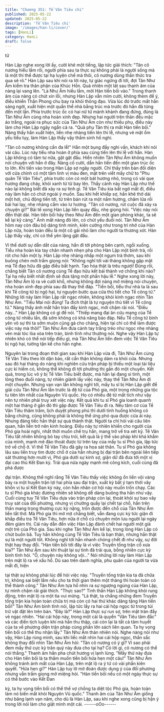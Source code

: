 ```yaml
---
title: "Chương 351: Tề Vân Tiêu chi"
published: 2025-05-22
updated: 2025-05-22
description: 'Tề Vân Tiêu chi'
image: '/images/han-li/cover/'
tags: [HanLi]
category: HanLi
draft: false
---
```


tử

Hàn Lập nghe xong lời ấy, cười khẽ một tiếng, lập tức giải thích:
"Tân cô nương hiểu lầm rồi, người phía sau ta thực sự không phải
là người sống mà là một thi thể được tại hạ luyện chế mà thôi, cô
nương dùng thần thức tra qua sẽ rõ."
Hàn Lập sau khi nói ra lời này, tự giác ngừng đi tới, đợi Tân Như
Âm kiểm tra thân phận của Khúc Hồn.
Quả nhiên một lát sau thanh âm của nàng lại vang lên.
"Là Như Âm hiểu lầm, mời Hàn tiền bối vào."
Trong thanh âm của nàng có chút xin lỗi, nhưng Hàn Lập vẫn mỉm
cười, không thèm để ý, điều khiển Thần Phong chu bay ra khỏi
thông đạo.
Vừa lúc đó trước mắt hắn sáng ngời, xuất hiện một quần thể nhà
bằng trúc mà trước đó hắn đã từng đến một lần.
Phía trước trúc ốc có hai nữ tử mảnh khảnh đang đứng, đúng là
Tân Như Âm cùng nha hoàn xinh đẹp.
Nhưng hai người trên thân đều mặc áo trắng, ngoài ra phục sức
của Tân Như Âm còn như thiếu phụ, điều này làm cho Hàn Lập
ngây ngẩn cả ra.
"Quả phụ Tân thị ra mắt Hàn tiền bối."
Nàng thấy hắn xuất hiện, liền nhẹ nhàng tiến lên thi lễ, nhưng vẻ
mặt ốm yếu tiều tụy, làm Hàn Lập thấy vậy thầm sinh hồ nghi.

"Tân cô nương không cần đa lễ!" Hắn một bụng đầy nghi vấn,
khách khí nói vài câu.
Lúc này tiểu nha hoàn ở phía sau cũng tiến lên thi lễ với hắn.
Hàn Lập không có tâm tư nữa, gật gật đầu.
Hiển nhiên Tân Như Âm không muốn nói chuyện với hắn ở đây.
Nàng cố cười, dẫn hắn tiến đến một gian trúc ốc to lớn.
Khi tiến vào trong Hàn Lập sợ ngây người.
Chỉ thấy trên bàn đối diện với cửa chính có một tấm linh vị màu
đen, mặt trên viết mấy chữ to "Phu quân Tề Vân Tiêu", phía trước
còn có một bát hương nhỏ, trong có vài que hương đang cháy,
khói xanh từ từ bay lên.
Thấy cảnh này Hàn Lập như thế nào lại không biết đã xảy ra sự
tình gì.
Tề Vân Tiêu kia bất ngờ mất đi, điều này làm hắn có chút ngoài ý
muốn.
Sau khi hết khiếp sợ, hắn khẽ thở dài một hơi, chủ động tiến tới,
từ trên bàn rút ra một nắm hương, châm lửa rồi bái hai lạy, nhẹ
nhàng cắm vào lư hương.
"Tân cô nương, rút cuộc đã xảy ra chuyện gì?" Bái tế xong Hàn
Lập liền quay đầu, nhẹ giọng hỏi.
"Việc này nói đến thật dài. Hàn tiền bối hãy theo Như Âm đến một
gian phòng khác, ta sẽ kể lại kỹ càng." Ánh mắt nàng đỏ lên, có
chút yếu đuối nói.
Tân Như Âm hôm nay còn đâu bộ dáng tinh minh, kiên cường
như trong trí nhớ của Hàn Lập nữa, hoàn toàn đều là một cô gái
nhỏ làm cho người ta thương xót.
Hàn Lập thấy vậy, chỉ có thể yên lặng gật đầu.

Vì thế dưới sự dẫn dắt của nàng, hắn đi tới phòng bên cạnh, ngồi
xuống.
Tiểu nha hoàn kia tay chân nhanh nhẹn pha cho Hàn Lập một
bình trà, rồi rót cho hắn một ly.
Hàn Lập nhẹ nhàng nhấp một ngụm trà thơm, sau khi buông chén
mới trầm giọng nói:
"Không nghĩ tới vài tháng không gặp mặt mà Tề đạo hữu đã gặp
điều bất hạnh. Tạo hóa thật là trêu ngươi! Đúng rồi, chẳng biết
Tân cô nương cùng Tề đạo hữu kết bái thành vợ chồng khi nào?
Tại hạ nếu biết nhất định sẽ đưa tặng một phần hậu lễ."
Nghe xong lời này, Tân Như Âm lộ ra vẻ cười khổ, nhưng không
đợi nàng mở miệng nói chuyện, nha hoàn xinh đẹp phía sau đã
thay thế đáp.
"Tiền bối, tiểu thư nhà ta là sau khi Tề công tử bị ngộ hại, tự
nguyện bước qua cửa thủ tiết cho Tề công tử."
Những lời này làm Hàn Lập rất ngạc nhiên, không khỏi kinh ngạc
nhìn Tân Như Âm.
"Tiểu Mai nói đúng! Ta đích thật là tự nguyện thủ tiết vì Tề công
tử." Nàng thấy ánh mắt hắn tràn đầy kinh ngạc, mới chậm rãi nói.
"Điều này…" Hàn Lập không có gì để nói.
"Thiếp mang đại ân cứu mạng của Tề công tử nhiều lần, đã sớm
không có khả năng báo đáp. Nếu Tề công tử bình yên vô sự thì ta
sớm muộn cũng gả cho chàng, hiện tại chỉ có thể làm được việc
này mà thôi!" Tân Như Âm đưa cánh tay trắng trẻo như ngọc nhẹ
nhàng vén mái tóc lòa xòa trên trán, bình tĩnh như thường nói.
Nghe vậy Hàn Lập tự nhiên khó có thể nói tiếp điều gì, mà Tân
Như Âm liền đem việc Tề Vân Tiêu bị ngộ hại, tường tận kể cho
hắn nghe.

Nguyên lai trong đoạn thời gian sau khi Hàn Lập vừa đi, Tân Như
Âm cùng Tề Vân Tiêu theo lời dặn bảo, rất cẩn thận không dám ra
khỏi cửa. Nhưng sau đó hai tháng do nàng khi nghiên cứu trận
pháp bị thiếu một loại tài liệu cực kì hiếm có, không thể không đi
tới phường thị gần đó một chuyến.
Kết quả, trong lúc vô ý bị Tề Vân Tiêu biết được, mà hắn lại đang
si tình, một lòng theo đuổi nàng, tự nhiên giành lấy việc này, thay
thế Tân Như Âm đi một chuyến.
Nhưng vạn vạn lần không nghĩ tới, mấy tu sĩ bị Hàn Lập giết để
giải cứu Tân Như Âm lần trước là đệ tử của Phó gia, một trong
những gia tộc tu tiên lớn nhất của Nguyên Vũ quốc. Họ có nhiều
đệ tử mất tích như vậy nên tự nhiên phải truy xét việc này.
Kết quả khi tu sĩ Phó gia loanh quanh một hai tháng ở gần đó thì
gặp được Tề Vân Tiêu đi ra.
Nếu tâm cơ của Tề Vân Tiêu thâm trầm, lịch duyệt phong phú thì
dưới tình huống không có bằng chứng, cũng không phải là không
thể ứng phó qua được cửa ải này.
Nhưng đáng tiếc hắn thật sự quá thành thật.
Người ta chỉ hỏi vài câu liên quan, hắn liền trở nên kinh hoảng.
Điều này tự nhiên khiến cho người của Phó gia hoài nghi, nhất
thời muốn chế trụ hắn, mang trở về tra xét kỹ.
Tề Vân Tiêu tất nhiên không bó tay chịu trói, kết quả là ỷ thế vào
pháp khí khá khẩm của mình, mạnh mẽ đào thoát được từ trên
tay của mấy tu sĩ Phó gia, lập tức trở về chỗ ở.
Vì thế Tề Vân Tiêu đã gây ra họa sát thân.
Tu sĩ Phó gia không lâu sau liền truy tìm được chỗ ở của hắn
nhưng bị đại trận bên ngoài liên tiếp sát thương hơn mười vị, Phó
gia dưới sự kinh sợ, giận dữ đã đưa tới một vị đại cao thủ Kết
Đan kỳ.
Trải qua nửa ngày mạnh mẽ công kích, cuối cùng đã phá được

đại trận.
Không thể nghĩ rằng Tề Vân Tiêu thấy việc không ổn liền vội vàng
bày ra một huyễn trận lợi hai phía sau đại trận, xuất kỳ bất ý tạm
thời vây khốn vị tu sĩ Kết Đan kỳ này, còn hắn nhân cơ hội này
muốn trốn chạy.
Các tu sĩ Phó gia khác đương nhiên sẽ không dễ dàng buông tha
hắn như vậy.
Cuối cùng tuy Tề Vân Tiêu dựa vào trận pháp còn lại, thoát khỏi
sự bao vây truy sát của đối phương, nhưng vị chưởng quầy lại
chết tại chỗ, hắn trên thân mang trọng thương cực kỳ nặng, trốn
được đến chỗ của Tân Như Âm liền tắt thở.
Mà Phó gia thì mờ mịt chẳng biết, vẫn đang cực kỳ tức giận đi
khắp điều tra Tề Vân Tiêu, hơn nữa ở chỗ cũ chuyên môn lưu
người lại ngày đêm giám thị.
Cái này dẫn đến việc Hàn Lập đánh chết hai người một già một
trẻ của Phó gia.
Sau khi nghe Tân Như Âm kể lại, trong lòng Hàn Lập có chút
buồn bã.
Tuy hắn không cùng Tề Vân Tiêu là bạn thân, nhưng hắn thật sự
là một người tốt.
Không nghĩ tới hắn nhanh chóng chết đi như vậy, sự đời thật hay
thay đổi.
"Hàn tiền bối tới đây là vì việc Truyền tống trận cổ xưa kia?" Tân
Như Âm sau khi thuật lại sự tình đã trải qua, bỗng nhiên cực kỳ
bình tĩnh hỏi.
"Ồ, chuyện này không vội…"
Nói những lời này làm Hàn Lập trên mặt lộ ra vẻ xấu hổ.
Dù sao trên danh nghĩa, phu quân của người ta vừa mất đi, hiện

tại thật sự không phải lúc để hỏi việc này.
"Truyền tống trận kia ta đã chữa trị, không sai biệt lắm nếu cho ta
thời gian thêm một tháng thì hoàn toàn có thể thành công." Tân
Như Âm tựa hồ nhìn ra sự ngượng ngùng của Hàn Lập, tự mình
chậm rãi giải thích.
"Thực sao?" Tinh thần Hàn Lập không khỏi rung động, trên mặt lộ
ra một tia vui mừng.
"Là thật, ta chẳng những đem Truyền tống trận kia hoàn toàn
chữa trị mà còn có hai thứ khác dâng tặng Hàn tiền bối!" Tân Như
Âm bình tĩnh nói, lập tức lấy ra hai cái hộp ngọc từ trong túi trữ
vật đặt lên trên bàn.
"Đây là?" Hàn Lập thực sự run sợ, trên mặt tràn đầy vẻ ngạc
nhiên.
"Hai cái hộp này, trong một cái là quyển "Vân Tiêu tâm đắc" và
các điển tịch luyện khí mà hắn thu thập, cái còn lại là tất cả tâm
huyết của ta về phương diện trận pháp cùng phần lớn sách liên
quan. Ta hy vọng tiền bối có thể thu nhận lấy." Tân Như Âm thản
nhiên nói.
Nghe nàng nói như vậy, Hàn Lập rùng mình, sau khi liếc mắt nhìn
hai cái hộp ngọc, thần sắc không thay đổi nhìn Tân Như Âm hỏi:
"Tân cô nương có ý gì? Vì sao phải đem mấy thứ cực kỳ trân quý
này đưa cho tại hạ? Có lời gì, cô nương có thể nói thẳng."
Thanh âm hắn pha chút hương vị lạnh lùng.
"Mấy thứ này đưa cho Hàn tiền bối là ta thầm muốn tiền bối hứa
hẹn một câu!" Tân Như Âm không tránh ánh mắt của Hàn Lập,
trên mặt lộ ra ý tứ có vài phần kiên quyết.
"Hứa hẹn gì?" Hàn Lập tuy lờ mờ đoán được dụng ý của đối
phương nhưng vẫn trầm giọng mở miệng hỏi.
"Hàn tiền bối nếu có một ngày thực sự có thể bước vào Kết Đan

kỳ, ta hy vọng tiền bối có thể thế vợ chồng ta diệt tộc Phó gia,
hoàn toàn làm nó biến mất khỏi Nguyên Vũ quốc."
Thanh âm của Tân Như Âm giống như băng lạnh vạn năm, cho
dù là Hàn Lập, sau khi nghe xong cũng bị hận ý trong lời nói làm
cho giật mình một cái.
------oOo------
